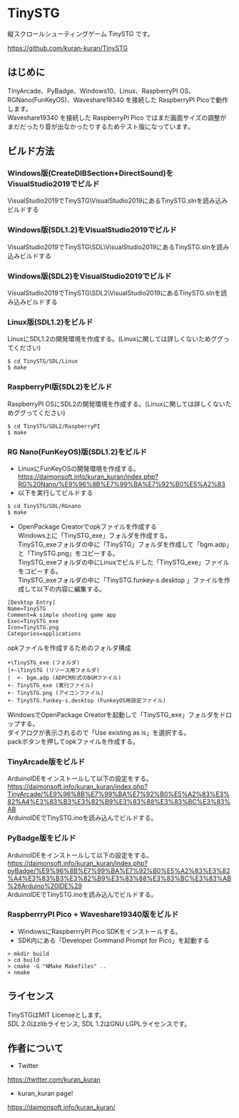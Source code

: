 # TinySTG
縦スクロールシューティングゲーム TinySTG です。  

https://github.com/kuran-kuran/TinySTG

## はじめに
TinyArcade、PyBadge、Windows10、Linux、RaspberryPI OS、RGNano(FunKeyOS)、Waveshare19340 を接続した RaspberryPI Picoで動作します。  
Waveshare19340 を接続した RaspberryPI Pico ではまだ画面サイズの調整がまだだったり音が出なかったりするためテスト版になっています。  

## ビルド方法
### Windows版(CreateDIBSection+DirectSound)をVisualStudio2019でビルド
VisualStudio2019でTinySTG\VisualStudio2019にあるTinySTG.slnを読み込みビルドする

### Windows版(SDL1.2)をVisualStudio2019でビルド
VisualStudio2019でTinySTG\SDL\VisualStudio2019にあるTinySTG.slnを読み込みビルドする

### Windows版(SDL2)をVisualStudio2019でビルド
VisualStudio2019でTinySTG\SDL2\VisualStudio2019にあるTinySTG.slnを読み込みビルドする

### Linux版(SDL1.2)をビルド
LinuxにSDL1.2の開発環境を作成する。(Linuxに関しては詳しくないためググってください)  
```
$ cd TinySTG/SDL/Linux
$ make
```

### RaspberryPI版(SDL2)をビルド  
RaspberryPI OSにSDL2の開発環境を作成する。(Linuxに関しては詳しくないためググってください)  
```
$ cd TinySTG/SDL2/RaspberryPI
$ make
```

### RG Nano(FunKeyOS)版(SDL1.2)をビルド  
- LinuxにFunKeyOSの開発環境を作成する。  
https://daimonsoft.info/kuran_kuran/index.php?RG%20Nano/%E9%96%8B%E7%99%BA%E7%92%B0%E5%A2%83
- 以下を実行してビルドする  
```
$ cd TinySTG/SDL/RGnano
$ make
```
- OpenPackage Creatorでopkファイルを作成する  
Windows上に「TinySTG_exe」フォルダを作成する。  
TinySTG_exeフォルダの中に「TinySTG」フォルダを作成して「bgm.adp」と「TinySTG.png」をコピーする。  
TinySTG_exeフォルダの中にLinuxでビルドした「TinySTG_exe」ファイルをコピーする。  
TinySTG_exeフォルダの中に「TinySTG.funkey-s.desktop 」ファイルを作成して以下の内容に編集する。  
```
[Desktop Entry]
Name=TinySTG
Comment=A simple shooting game app
Exec=TinySTG_exe
Icon=TinySTG.png
Categories=applications
```
opkファイルを作成するためのフォルダ構成  
```
+\TinySTG_exe (フォルダ)
|+-\TinySTG (リソース用フォルダ)
|  +- bgm.adp (ADPCM形式のBGMファイル)
+- TinySTG_exe (実行ファイル)
+- TinySTG.png (アイコンファイル)
+- TinySTG.funkey-s.desktop (FunkeyOS用設定ファイル)
```
WindowsでOpenPackage Creatorを起動して「TinySTG_exe」フォルダをドロップする。  
ダイアログが表示されるので「Use existing as is」を選択する。  
packボタンを押してopkファイルを作成する。  

### TinyArcade版をビルド
ArduinoIDEをインストールして以下の設定をする。  
https://daimonsoft.info/kuran_kuran/index.php?TinyArcade/%E9%96%8B%E7%99%BA%E7%92%B0%E5%A2%83%E3%82%A4%E3%83%B3%E3%82%B9%E3%83%88%E3%83%BC%E3%83%AB  
ArduinoIDEでTinySTG.inoを読み込んでビルドする。  

### PyBadge版をビルド
ArduinoIDEをインストールして以下の設定をする。  
https://daimonsoft.info/kuran_kuran/index.php?pyBadge/%E9%96%8B%E7%99%BA%E7%92%B0%E5%A2%83%E3%82%A4%E3%83%B3%E3%82%B9%E3%83%88%E3%83%BC%E3%83%AB%28Arduino%20IDE%29  
ArduinoIDEでTinySTG.inoを読み込んでビルドする。  

### RaspberrryPI Pico + Waveshare19340版をビルド  
- WindowsにRaspberrryPI Pico SDKをインストールする。  
- SDK内にある「Developer Command Prompt for Pico」を起動する  
```
> mkdir build
> cd build
> cmake -G "NMake Makefiles" ..
> nmake
```
## ライセンス
TinySTGはMIT Licenseとします。  
SDL 2.0はzlibライセンス, SDL 1.2はGNU LGPLライセンスです。  

## 作者について
- Twitter

https://twitter.com/kuran_kuran

- kuran_kuran page!

https://daimonsoft.info/kuran_kuran/

